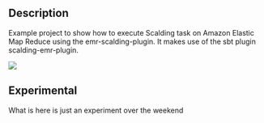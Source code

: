 
## Description

Example project to show how to execute Scalding task on Amazon Elastic Map Reduce using the emr-scalding-plugin. It makes use of the sbt plugin scalding-emr-plugin.


![](https://https://raw.githubusercontent.com/felixgborrego/example-scalding-emr/master/docs/diagram.png)

## Experimental
What is here is just an experiment over the weekend
